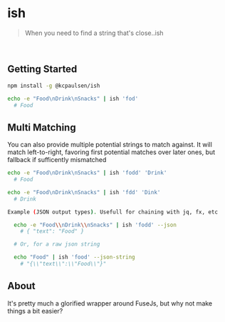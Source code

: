 # ish
> When you need to find a string that's close..ish

</br>

## Getting Started

  ```bash
  npm install -g @kcpaulsen/ish
  ```

  ```bash
  echo -e "Food\nDrink\nSnacks" | ish 'fod'
    # Food
  ```

## Multi Matching

  You can also provide multiple potential strings to match against.
  It will match left-to-right, favoring first potential matches over later ones,
  but fallback if sufficently mismatched

  ```bash
  echo -e "Food\nDrink\nSnacks" | ish 'fodd' 'Drink'
    # Food
  ```

  ```bash
  echo -e "Food\nDrink\nSnacks" | ish 'fdd' 'Dink'
    # Drink
  ```

  ```bash
  Example (JSON output types). Usefull for chaining with jq, fx, etc

    echo -e "Food\\nDrink\\nSnacks" | ish 'fodd' --json
      # { "text": "Food" }

    # Or, for a raw json string

    echo "Food" | ish 'food' --json-string
      # "{\\"text\\":\\"Food\\"}"
  ```

## About

  It's pretty much a glorified wrapper around FuseJs, but why not make things a bit
  easier?
